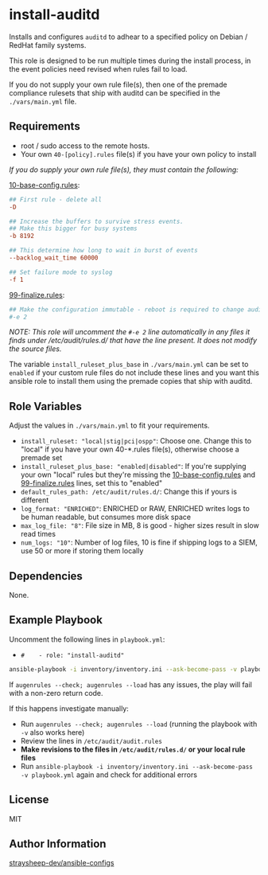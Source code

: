 install-auditd
=========

Installs and configures `auditd` to adhear to a specified policy on Debian / RedHat family systems.

This role is designed to be run multiple times during the install process, in the event policies need revised when rules fail to load.

If you do not supply your own rule file(s), then one of the premade compliance rulesets that ship with auditd can be specified in the `./vars/main.yml` file.

Requirements
------------

- root / sudo access to the remote hosts.
- Your own `40-[policy].rules` file(s) if you have your own policy to install

*If you do supply your own rule file(s), they must contain the following:*

[10-base-config.rules](https://github.com/linux-audit/audit-userspace/blob/master/rules/10-base-config.rules):
```conf
## First rule - delete all
-D

## Increase the buffers to survive stress events.
## Make this bigger for busy systems
-b 8192

## This determine how long to wait in burst of events
--backlog_wait_time 60000

## Set failure mode to syslog
-f 1
```

[99-finalize.rules](https://github.com/linux-audit/audit-userspace/blob/master/rules/99-finalize.rules):
```conf
## Make the configuration immutable - reboot is required to change audit rules
#-e 2
```

*NOTE: This role will uncomment the `#-e 2` line automatically in any files it finds under /etc/audit/rules.d/ that have the line present. It does not modify the source files.*

The variable `install_ruleset_plus_base` in `./vars/main.yml` can be set to `enabled` if your custom rule files do not include these lines and you want this ansible role to install them using the premade copies that ship with auditd.

Role Variables
--------------

Adjust the values in `./vars/main.yml` to fit your requirements.

- `install_ruleset: "local|stig|pci|ospp"`: Choose one. Change this to "local" if you have your own 40-*.rules file(s), otherwise choose a premade set
- `install_ruleset_plus_base: "enabled|disabled"`: If you're supplying your own "local" rules but they're missing the [10-base-config.rules](https://github.com/linux-audit/audit-userspace/blob/master/rules/10-base-config.rules) and [99-finalize.rules](https://github.com/linux-audit/audit-userspace/blob/master/rules/99-finalize.rules) lines, set this to "enabled"
- `default_rules_path: /etc/audit/rules.d/`: Change this if yours is different
- `log_format: "ENRICHED"`: ENRICHED or RAW, ENRICHED writes logs to be human readable, but consumes more disk space
- `max_log_file: "8"`: File size in MB, 8 is good - higher sizes result in slow read times
- `num_logs: "10"`: Number of log files, 10 is fine if shipping logs to a SIEM, use 50 or more if storing them locally

Dependencies
------------

None.

Example Playbook
----------------

Uncomment the following lines in `playbook.yml`:

- `#    - role: "install-auditd"`

```bash
ansible-playbook -i inventory/inventory.ini --ask-become-pass -v playbook.yml
```

If `augenrules --check; augenrules --load` has any issues, the play will fail with a non-zero return code. 

If this happens investigate manually:

- Run `augenrules --check; augenrules --load` (running the playbook with `-v` also works here)
- Review the lines in `/etc/audit/audit.rules`
- **Make revisions to the files in `/etc/audit/rules.d/` or your local rule files**
- Run `ansible-playbook -i inventory/inventory.ini --ask-become-pass -v playbook.yml` again and check for additional errors

License
-------

MIT

Author Information
------------------

[straysheep-dev/ansible-configs](https://github.com/straysheep-dev/ansible-configs/)
